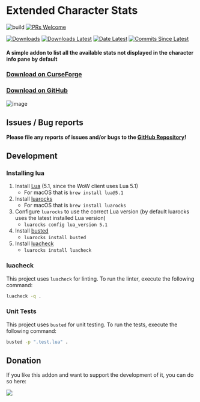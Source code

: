 # Extended Character Stats

![build](https://github.com/BreakBB/ExtendedCharacterStats/workflows/build/badge.svg) [![PRs Welcome](https://img.shields.io/badge/PRs-welcome-brightgreen.svg)](http://makeapullrequest.com)

[![Downloads](https://img.shields.io/github/downloads/BreakBB/ExtendedCharacterStats/total.svg)](https://github.com/BreakBB/ExtendedCharacterStats/releases/)
[![Downloads Latest](https://img.shields.io/github/downloads/BreakBB/ExtendedCharacterStats/v4.2.1/total.svg)](https://github.com/BreakBB/ExtendedCharacterStats/releases/latest)
[![Date Latest](https://img.shields.io/github/release-date/BreakBB/ExtendedCharacterStats.svg)](https://github.com/BreakBB/ExtendedCharacterStats/releases/latest)
[![Commits Since Latest](https://img.shields.io/github/commits-since/BreakBB/ExtendedCharacterStats/latest.svg)](https://github.com/BreakBB/ExtendedCharacterStats/commits/master)

#### A simple addon to list all the available stats not displayed in the character info pane by default


### [Download on CurseForge](https://www.curseforge.com/wow/addons/extended-character-stats/files)

### [Download on GitHub](https://github.com/BreakBB/ExtendedCharacterStats/releases/latest)

![image](https://user-images.githubusercontent.com/33514570/120346975-2ac47f80-c2fc-11eb-90d4-c012a1e56296.png)


## Issues / Bug reports

**Please file any reports of issues and/or bugs to the [GitHub Repository](https://github.com/BreakBB/ExtendedCharacterStats/issues/new/choose)!**

## Development

### Installing lua

1. Install [Lua](https://www.lua.org/download.html) (5.1, since the WoW client uses Lua 5.1)
    - For macOS that is `brew install lua@5.1`
2. Install [luarocks](https://luarocks.org/)
    - For macOS that is `brew install luarocks`
3. Configure `luarocks` to use the correct Lua version (by default luarocks uses the latest installed Lua version)
    - `luarocks config lua_version 5.1`
4. Install [busted](https://github.com/lunarmodules/busted)
    - `luarocks install busted`
5. Install [luacheck](https://github.com/lunarmodules/luacheck/)
    - `luarocks install luacheck`

### luacheck

This project uses `luacheck` for linting. To run the linter, execute the following command:

```sh
luacheck -q .
```

### Unit Tests

This project uses `busted` for unit testing. To run the tests, execute the following command:

```sh
busted -p ".test.lua" .
```

## Donation

If you like this addon and want to support the development of it, you can do so here:

<a href="https://www.paypal.com/cgi-bin/webscr?cmd=_s-xclick&hosted_button_id=T9DMPD9EZDC98&source=url"><img src="https://www.paypalobjects.com/en_US/i/btn/btn_donate_LG.gif"/></a>
